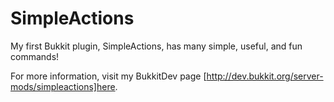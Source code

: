 SimpleActions
=============

My first Bukkit plugin, SimpleActions, has many simple, useful, and fun commands!

For more information, visit my BukkitDev page [http://dev.bukkit.org/server-mods/simpleactions]here.